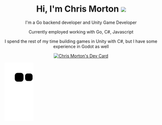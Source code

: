    <h1 align="center">Hi, I'm Chris Morton <img src="https://media.giphy.com/media/hvRJCLFzcasrR4ia7z/giphy.gif" width="35"></h1>
<p align="center">I'm a Go backend developer and Unity Game Developer </p>
<p align="center">Currently employed working with Go, C#, Javascript</p>
<p align="center">I spend the rest of my time building games in Unity with C#, but I have some experience in Godot as well</p>


<p align="center">
<a href="https://app.daily.dev/mortr0n"><img src="https://api.daily.dev/devcards/v2/edVZrJKSSb6ckxoWqVAzO.png?r=m5b" width="356" alt="Chris Morton's Dev Card"/></a>
</p>  

<!--- Git Hub Snake Game from Grid --->
<img src="https://github.com/Mortr0n/Mortr0n/blob/output/github-contribution-grid-snake.svg" alt="Git Hub Snake Dark"/>
  
     
